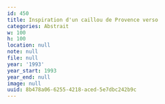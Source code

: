 ```yaml
---
id: 450
title: Inspiration d'un caillou de Provence verso
categories: Abstrait
w: 100
h: 100
location: null
note: null
file: null
year: '1993'
year_start: 1993
year_end: null
image: null
uuid: 8b478a06-6255-4218-aced-5e7dbc242b9c
---
```



